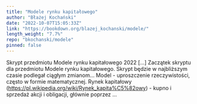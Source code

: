 ```yaml
---
title: "Modele rynku kapitałowego"
author: "Błażej Kochański"
date: "2022-10-07T15:05:33Z"
link: "https://bookdown.org/blazej_kochanski/modele/"
length_weight: "7.7%"
repo: "bkochanski/modele"
pinned: false
---
```


Skrypt przedmiotu Modele rynku kapitałowego 2022 [...] Zaczątek skryptu dla przedmiotu Modele rynku kapitałowego. Skrypt będzie w najbliższym czasie podlegał ciągłym zmianom… Model - uproszczenie rzeczywistości, często w formie matematycznej. Rynek kapitałowy (https://pl.wikipedia.org/wiki/Rynek_kapita%C5%82owy) - kupno i sprzedaż akcji i obligacji, głównie poprzez ...
